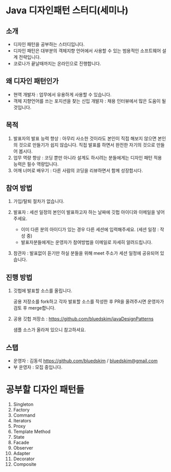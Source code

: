 # Java 디자인패턴 스터디(세미나)

## 소개

* 디자인 패턴을 공부하는 스터디입니다.
* 디자인 패턴은 대부분의 객체지향 언어에서 사용할 수 있는 범용적인 소프트웨어 설계 전략입니다.
* 코로나가 끝날때까지는 온라인으로 진행합니다.

## 왜 디자인 패턴인가

* 현역 개발자 : 업무에서 유용하게 사용할 수 있습니다.
* 객체 지향언어를 쓰는 포지션을 찾는 신입 개발자 : 채용 인터뷰에서 많은 도움이 될 것입니다.

## 목적

1. 발표자의 발표 능력 향상 : 아무리 사소한 것이라도 본인이 직접 해보지 않으면 본인의 것으로 만들기가 쉽지 않습니다. 직접 발표를 하면서 완전한 자기의 것으로 만들어 봅시다.
1. 업무 역량 향상 : 코딩 뿐만 아니라 설계도 하시려는 분들에게는 디자인 패턴 적용 능력은 필수 역량입니다.
1. 어깨 너머로 배우기 : 다른 사람의 코딩을 리뷰하면서 함께 성장합시다.

## 참여 방법

1. 가입/탈퇴 절차가 없습니다.
1. 발표자 : 세션 일정의 본인이 발표하고자 하는 날짜에 깃헙 아이디와 이메일을 넣어주세요. 

    * 이미 다른 분의 아이디가 있는 경우 다른 세션에 입력해주세요. (세션 일정 : 작성 중)
    * 발표자분들에게는 운영자가 참여방법을 이메일로 자세히 알려드립니다.

1. 참관자 : 발표없이 듣기만 하실 분들을 위해 meet 주소가 세션 일정에 공유되어 있습니다.

## 진행 방법

1. 깃헙에 발표할 소스를 올립니다.

   공용 저장소를 fork하고 각자 발표할 소스를 작성한 후 PR을 올려주시면 운영자가 검토 후 merge합니다.

1. 공용 깃헙 저장소 : https://github.com/bluedskim/javaDesignPatterns

    샘플 소스가 올라져 있으니 참고하셔요.

## 스탭

* 운영자 : 김동석 https://github.com/bluedskim / bluedskim@gmail.com
* 부 운영자 : 모집 중입니다.

# 공부할 디자인 패턴들

1. Singleton
1. Factory
1. Command
1. Iterators
1. Proxy
1. Template Method
1. State
1. Facade
1. Observer
1. Adapter
1. Decorator
1. Composite